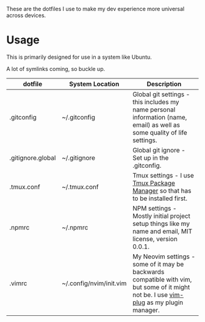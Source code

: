 These are the dotfiles I use to make my dev experience more universal across devices.

# Usage
This is primarily designed for use in a system like Ubuntu.

A lot of symlinks coming, so buckle up.

| dotfile           | System Location         | Description                                                                                                                                                                     |
|-------------------|-------------------------|---------------------------------------------------------------------------------------------------------------------------------------------------------------------------------|
| .gitconfig        | ~/.gitconfig            | Global git settings - this includes my name personal information (name, email) as well as some quality of life settings.                                                        |
| .gitignore.global | ~/.gitignore            | Global git ignore - Set up in the .gitconfig.                                                                                                                                   |
| .tmux.conf        | ~/.tmux.conf            | Tmux settings - I use [Tmux Package Manager](https://github.com/tmux-plugins/tpm) so that has to be installed first.                                                            |
| .npmrc            | ~/.npmrc                | NPM settings - Mostly initial project setup things like my name and email, MIT license, version 0.0.1.                                                                          |
| .vimrc            | ~/.config/nvim/init.vim | My Neovim settings - some of it may be backwards compatible with vim, but some of it might not be. I use [vim-plug](https://github.com/junegunn/vim-plug) as my plugin manager. |

